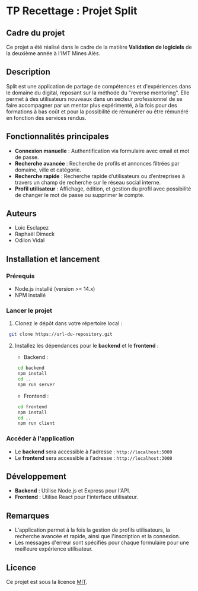 # TP Recettage : Projet Split

## Cadre du projet
Ce projet a été réalisé dans le cadre de la matière **Validation de logiciels** de la deuxième année à l'IMT Mines Alès.

## Description
Split est une application de partage de compétences et d'expériences dans le domaine du digital, reposant sur la méthode du "reverse mentoring". Elle permet à des utilisateurs nouveaux dans un secteur professionnel de se faire accompagner par un mentor plus expérimenté, à la fois pour des formations à bas coût et pour la possibilité de rémunérer ou être rémunéré en fonction des services rendus.

## Fonctionnalités principales
- **Connexion manuelle** : Authentification via formulaire avec email et mot de passe.
- **Recherche avancée** : Recherche de profils et annonces filtrées par domaine, ville et catégorie.
- **Recherche rapide** : Recherche rapide d’utilisateurs ou d’entreprises à travers un champ de recherche sur le réseau social interne.
- **Profil utilisateur** : Affichage, édition, et gestion du profil avec possibilité de changer le mot de passe ou supprimer le compte.

## Auteurs
- Loic Esclapez
- Raphaël Dimeck
- Odilon Vidal

## Installation et lancement

### Prérequis
- Node.js installé (version >= 14.x)
- NPM installé

### Lancer le projet

1. Clonez le dépôt dans votre répertoire local :
  ```bash
   git clone https://url-du-repository.git
   ```

2. Installez les dépendances pour le **backend** et le **frontend** :

   - Backend :
    ```bash
     cd backend
     npm install
     cd ..
     npm run server
    ```


   - Frontend :
    ```bash
     cd frontend
     npm install
     cd ..
     npm run client
    ```

### Accéder à l'application
- Le **backend** sera accessible à l'adresse : `http://localhost:5000`
- Le **frontend** sera accessible à l'adresse : `http://localhost:3000`

## Développement
- **Backend** : Utilise Node.js et Express pour l'API.
- **Frontend** : Utilise React pour l'interface utilisateur.

## Remarques
- L'application permet à la fois la gestion de profils utilisateurs, la recherche avancée et rapide, ainsi que l'inscription et la connexion.
- Les messages d'erreur sont spécifiés pour chaque formulaire pour une meilleure expérience utilisateur.

## Licence
Ce projet est sous la licence [MIT](LICENSE).
